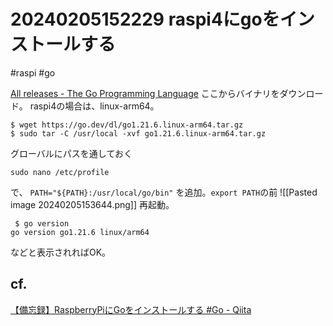 # 20240205152229 raspi4にgoをインストールする
#raspi #go

[All releases - The Go Programming Language](https://go.dev/dl/) ここからバイナリをダウンロード。 raspi4の場合は、linux-arm64。
```
$ wget https://go.dev/dl/go1.21.6.linux-arm64.tar.gz
$ sudo tar -C /usr/local -xvf go1.21.6.linux-arm64.tar.gz
```

グローバルにパスを通しておく
```
sudo nano /etc/profile
```
で、
`PATH="${PATH}:/usr/local/go/bin"`
を追加。`export PATH`の前
![[Pasted image 20240205153644.png]]
再起動。

```
 $ go version
go version go1.21.6 linux/arm64
```
などと表示されればOK。

## cf.
[【備忘録】RaspberryPiにGoをインストールする #Go - Qiita](https://qiita.com/Noctiluca/items/eb8a6b879b988e5f3ed1)

